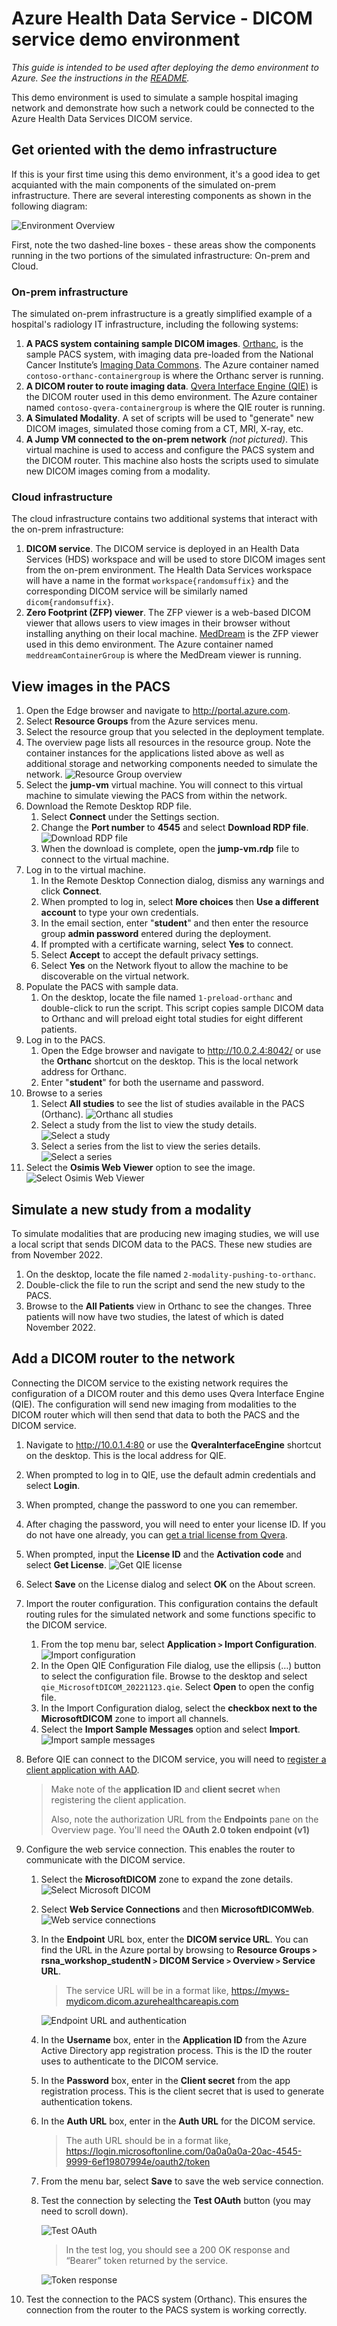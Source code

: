 # Azure Health Data Service - DICOM service demo environment

_This guide is intended to be used after deploying the demo environment to Azure.  See the instructions in the [README](README.md#deploying-the-infrastructure)._

This demo environment is used to simulate a sample hospital imaging network and demonstrate how such a network could be connected to the Azure Health Data Services DICOM service.

## Get oriented with the demo infrastructure
If this is your first time using this demo environment, it's a good idea to get acquianted with the main components of the simulated on-prem infrastructure.  There are several interesting components as shown in the following diagram: 

![Environment Overview](demo-environment-images/env-overview.png)

First, note the two dashed-line boxes - these areas show the components running in the two portions of the simulated infrastructure: On-prem and Cloud.

### On-prem infrastructure
The simulated on-prem infrastructure is a greatly simplified example of a hospital's radiology IT infrastructure, including the following systems:

1. **A PACS system containing sample DICOM images**.  [Orthanc](https://www.orthanc-server.com/), is the sample PACS system, with imaging data pre-loaded from the National Cancer Institute’s [Imaging Data Commons](https://portal.imaging.datacommons.cancer.gov/).  The Azure container named `contoso-orthanc-containergroup` is where the Orthanc server is running.
2. **A DICOM router to route imaging data**.  [Qvera Interface Engine (QIE)](https://www.qvera.com/hl7-interface-engine/) is the DICOM router used in this demo environment.  The Azure container named `contoso-qvera-containergroup` is where the QIE router is running.
3. **A Simulated Modality**.  A set of scripts will be used to "generate" new DICOM images, simulated those coming from a CT, MRI, X-ray, etc.
4. **A Jump VM connected to the on-prem network** _(not pictured)_.  This virtual machine is used to access and configure the PACS system and the DICOM router.  This machine also hosts the scripts used to simulate new DICOM images coming from a modality.

### Cloud infrastructure
The cloud infrastructure contains two additional systems that interact with the on-prem infrastructure:

1. **DICOM service**.  The DICOM service is deployed in an Health Data Services (HDS) workspace and will be used to store DICOM images sent from the on-prem environment.  The Health Data Services workspace will have a name in the format `workspace{randomsuffix}` and the corresponding DICOM service will be similarly named `dicom{randomsuffix}`. 
2. **Zero Footprint (ZFP) viewer**.  The ZFP viewer is a web-based DICOM viewer that allows users to view images in their browser without installing anything on their local machine.  [MedDream](https://www.softneta.com/products/meddream-dicom-viewer/) is the ZFP viewer used in this demo environment.  The Azure container named `meddreamContainerGroup` is where the MedDream viewer is running.

## View images in the PACS
1. Open the Edge browser and navigate to http://portal.azure.com.  
2. Select **Resource Groups** from the Azure services menu.  
3. Select the resource group that you selected in the deployment template.  
4. The overview page lists all resources in the resource group.  Note the container instances for the applications listed above as well as additional storage and networking components needed to simulate the network. 
    ![Resource Group overview](/demo-environment-images/resource-group.png)
5. Select the **jump-vm** virtual machine.  You will connect to this virtual machine to simulate viewing the PACS from within the network.
6. Download the Remote Desktop RDP file.
    1. Select **Connect** under the Settings section.
    2. Change the **Port number** to **4545** and select **Download RDP file**.
    ![Download RDP file](/demo-environment-images/download-rdp-file.png)
    3. When the download is complete, open the **jump-vm.rdp** file to connect to the virtual machine.
7. Log in to the virtual machine.
    1. In the Remote Desktop Connection dialog, dismiss any warnings and click **Connect**.
    2. When prompted to log in, select **More choices** then **Use a different account** to type your own credentials.
    3. In the email section, enter "**student**" and then enter the resource group **admin password** entered during the deployment.  
    4. If prompted with a certificate warning, select **Yes** to connect.
    5. Select **Accept** to accept the default privacy settings.
    6. Select **Yes** on the Network flyout to allow the machine to be discoverable on the virtual network.
8. Populate the PACS with sample data.
    1. On the desktop, locate the file named `1-preload-orthanc` and double-click to run the script.  This script copies sample DICOM data to Orthanc and will preload eight total studies for eight different patients.
9. Log in to the PACS.  
    1. Open the Edge browser and navigate to http://10.0.2.4:8042/ or use the **Orthanc** shortcut on the desktop.  This is the local network address for Orthanc.
    2. Enter "**student**" for both the username and password.
10.	Browse to a series
    1. Select **All studies** to see the list of studies available in the PACS (Orthanc).
    ![Orthanc all studies](/demo-environment-images/orthanc-all-studies.png)
    2. Select a study from the list to view the study details.
    ![Select a study](/demo-environment-images/select-study.png)
    3. Select a series from the list to view the series details.
    ![Select a series](/demo-environment-images/select-series.png)
11. Select the **Osimis Web Viewer** option to see the image.
    ![Select Osimis Web Viewer](/demo-environment-images/pacs-viewer.png)

## Simulate a new study from a modality
To simulate modalities that are producing new imaging studies, we will use a local script that sends DICOM data to the PACS.  These new studies are from November 2022.
1. On the desktop, locate the file named `2-modality-pushing-to-orthanc`.
2. Double-click the file to run the script and send the new study to the PACS.
3. Browse to the **All Patients** view in Orthanc to see the changes.  Three patients will now have two studies, the latest of which is dated November 2022.

## Add a DICOM router to the network
Connecting the DICOM service to the existing network requires the configuration of a DICOM router and this demo uses Qvera Interface Engine (QIE).  The configuration will send new imaging from modalities to the DICOM router which will then send that data to both the PACS and the DICOM service.  
1. Navigate to http://10.0.1.4:80 or use the **QveraInterfaceEngine** shortcut on the desktop.  This is the local address for QIE.
2. When prompted to log in to QIE, use the default admin credentials and select **Login**.
3. When prompted, change the password to one you can remember.  
4. After chaging the password, you will need to enter your license ID.  If you do not have one already, you can [get a trial license from Qvera](https://www.qvera.com/qie-registration-ent/).  
5. When prompted, input the **License ID** and the **Activation code** and select **Get License**.
    ![Get QIE license](/demo-environment-images/qie-license.png)
6. Select **Save** on the License dialog and select **OK** on the About screen.
7. Import the router configuration.  This configuration contains the default routing rules for the simulated network and some functions specific to the DICOM service.  
    1. From the top menu bar, select **Application `>` Import Configuration**.
    ![Import configuration](/demo-environment-images/qie-import.png)
    2. In the Open QIE Configuration File dialog, use the ellipsis (…) button to select the configuration file.  Browse to the desktop and select `qie_MicrosoftDICOM_20221123.qie`.  Select **Open** to open the config file.
    3. In the Import Configuration dialog, select the **checkbox next to the MicrosoftDICOM** zone to import all channels.
    4. Select the **Import Sample Messages** option and select **Import**.
    ![Import sample messages](/demo-environment-images/import-dialog.png)
8. Before QIE can connect to the DICOM service, you will need to [register a client application with AAD](https://learn.microsoft.com/azure/healthcare-apis/dicom/dicom-register-application).  

    > Make note of the **application ID** and **client secret** when registering the client application.
    > 
    > Also, note the authorization URL from the **Endpoints** pane on the Overview page.  You'll need the **OAuth 2.0 token endpoint (v1)**

9. Configure the web service connection.  This enables the router to communicate with the DICOM service.  
    1. Select the **MicrosoftDICOM** zone to expand the zone details.
    ![Select Microsoft DICOM](/demo-environment-images/microsoft-dicom-zone.png)
    2. Select **Web Service Connections** and then **MicrosoftDICOMWeb**.
    ![Web service connections](/demo-environment-images/web-service-connections.png)
    3. In the **Endpoint** URL box, enter the **DICOM service URL**.  You can find the URL in the Azure portal by browsing to **Resource Groups `>` rsna_workshop_studentN `>` DICOM Service `>` Overview `>` Service URL**.  
    
        > The service URL will be in a format like, https://myws-mydicom.dicom.azurehealthcareapis.com

        ![Endpoint URL and authentication](/demo-environment-images/url-auth-details.png)

    4. In the **Username** box, enter in the **Application ID** from the Azure Active Directory app registration process.  This is the ID the router uses to authenticate to the DICOM service.  
    5. In the **Password** box, enter in the **Client secret** from the app registration process.  This is the client secret that is used to generate authentication tokens.  
    6. In the **Auth URL** box, enter in the **Auth URL** for the DICOM service. 

        > The auth URL should be in a format like, https://login.microsoftonline.com/0a0a0a0a-20ac-4545-9999-6ef19807994e/oauth2/token

    7. From the menu bar, select **Save** to save the web service connection.
    8. Test the connection by selecting the **Test OAuth** button (you may need to scroll down).  

        ![Test OAuth](/demo-environment-images/test-oauth.png)
    
        > In the test log, you should see a 200 OK response and “Bearer” token returned by the service.

        ![Token response](/demo-environment-images/token-response.png)

10. Test the connection to the PACS system (Orthanc).  This ensures the connection from the router to the PACS system is working correctly.